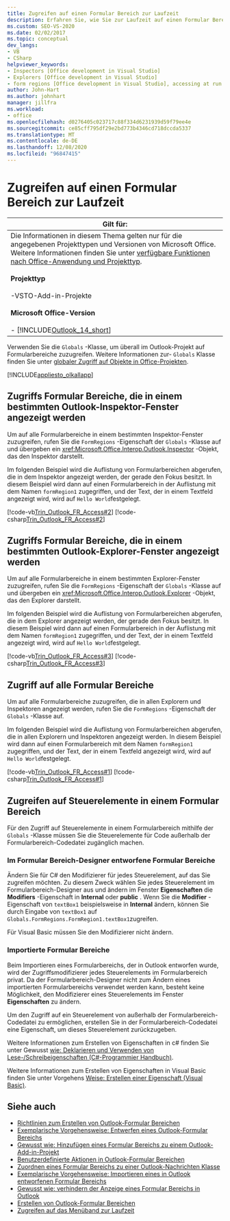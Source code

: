 ```yaml
---
title: Zugreifen auf einen Formular Bereich zur Laufzeit
description: Erfahren Sie, wie Sie zur Laufzeit auf einen Formular Bereich in verschiedenen Projekttypen und Versionen von Microsoft Office zugreifen können.
ms.custom: SEO-VS-2020
ms.date: 02/02/2017
ms.topic: conceptual
dev_langs:
- VB
- CSharp
helpviewer_keywords:
- Inspectors [Office development in Visual Studio]
- Explorers [Office development in Visual Studio]
- form regions [Office development in Visual Studio], accessing at run time
author: John-Hart
ms.author: johnhart
manager: jillfra
ms.workload:
- office
ms.openlocfilehash: d0276405c023717c88f334d6231939d59f79ee4e
ms.sourcegitcommit: ce85cff795df29e2bd773b4346cd718dccda5337
ms.translationtype: MT
ms.contentlocale: de-DE
ms.lasthandoff: 12/08/2020
ms.locfileid: "96847415"
---
```

# <a name="access-a-form-region-at-run-time"></a>Zugreifen auf einen Formular Bereich zur Laufzeit

|Gilt für:|
|----------------|
|Die Informationen in diesem Thema gelten nur für die angegebenen Projekttypen und Versionen von Microsoft Office. Weitere Informationen finden Sie unter [verfügbare Funktionen nach Office-Anwendung und Projekttyp](../vsto/features-available-by-office-application-and-project-type.md).<br /><br /> **Projekttyp**<br /><br /> -VSTO-Add-in-Projekte<br /><br /> **Microsoft Office-Version**<br /><br /> -   [!INCLUDE[Outlook_14_short](../vsto/includes/outlook-14-short-md.md)]|

 Verwenden Sie die `Globals` -Klasse, um überall im Outlook-Projekt auf Formularbereiche zuzugreifen. Weitere Informationen zur- `Globals` Klasse finden Sie unter [globaler Zugriff auf Objekte in Office-Projekten](../vsto/global-access-to-objects-in-office-projects.md).

 [!INCLUDE[appliesto_olkallapp](../vsto/includes/appliesto-olkallapp-md.md)]

## <a name="access-form-regions-that-appear-in-a-specific-outlook-inspector-window"></a>Zugriffs Formular Bereiche, die in einem bestimmten Outlook-Inspektor-Fenster angezeigt werden
 Um auf alle Formularbereiche in einem bestimmten Inspektor-Fenster zuzugreifen, rufen Sie die `FormRegions` -Eigenschaft der `Globals` -Klasse auf und übergeben ein <xref:Microsoft.Office.Interop.Outlook.Inspector> -Objekt, das den Inspektor darstellt.

 Im folgenden Beispiel wird die Auflistung von Formularbereichen abgerufen, die in dem Inspektor angezeigt werden, der gerade den Fokus besitzt. In diesem Beispiel wird dann auf einen Formularbereich in der Auflistung mit dem Namen `formRegion1` zugegriffen, und der Text, der in einem Textfeld angezeigt wird, wird auf `Hello World`festgelegt.

 [!code-vb[Trin_Outlook_FR_Access#2](../vsto/codesnippet/VisualBasic/Trin_Outlook_FR_Access_O12/ThisAddIn.vb#2)]
 [!code-csharp[Trin_Outlook_FR_Access#2](../vsto/codesnippet/CSharp/Trin_Outlook_FR_Access_O12/ThisAddIn.cs#2)]

## <a name="access-form-regions-that-appear-in-a-specific-outlook-explorer-window"></a>Zugriffs Formular Bereiche, die in einem bestimmten Outlook-Explorer-Fenster angezeigt werden
 Um auf alle Formularbereiche in einem bestimmten Explorer-Fenster zuzugreifen, rufen Sie die `FormRegions` -Eigenschaft der `Globals` -Klasse auf und übergeben ein <xref:Microsoft.Office.Interop.Outlook.Explorer> -Objekt, das den Explorer darstellt.

 Im folgenden Beispiel wird die Auflistung von Formularbereichen abgerufen, die in dem Explorer angezeigt werden, der gerade den Fokus besitzt. In diesem Beispiel wird dann auf einen Formularbereich in der Auflistung mit dem Namen `formRegion1` zugegriffen, und der Text, der in einem Textfeld angezeigt wird, wird auf `Hello World`festgelegt.

 [!code-vb[Trin_Outlook_FR_Access#3](../vsto/codesnippet/VisualBasic/Trin_Outlook_FR_Access_O12/ThisAddIn.vb#3)]
 [!code-csharp[Trin_Outlook_FR_Access#3](../vsto/codesnippet/CSharp/Trin_Outlook_FR_Access_O12/ThisAddIn.cs#3)]

## <a name="access-all-form-regions"></a>Zugriff auf alle Formular Bereiche
 Um auf alle Formularbereiche zuzugreifen, die in allen Explorern und Inspektoren angezeigt werden, rufen Sie die `FormRegions` -Eigenschaft der `Globals` -Klasse auf.

 Im folgenden Beispiel wird die Auflistung von Formularbereichen abgerufen, die in allen Explorern und Inspektoren angezeigt werden. In diesem Beispiel wird dann auf einen Formularbereich mit dem Namen `formRegion1` zugegriffen, und der Text, der in einem Textfeld angezeigt wird, wird auf `Hello World`festgelegt.

 [!code-vb[Trin_Outlook_FR_Access#1](../vsto/codesnippet/VisualBasic/Trin_Outlook_FR_Access_O12/ThisAddIn.vb#1)]
 [!code-csharp[Trin_Outlook_FR_Access#1](../vsto/codesnippet/CSharp/Trin_Outlook_FR_Access_O12/ThisAddIn.cs#1)]

## <a name="access-controls-on-a-form-region"></a>Zugreifen auf Steuerelemente in einem Formular Bereich
 Für den Zugriff auf Steuerelemente in einem Formularbereich mithilfe der `Globals` -Klasse müssen Sie die Steuerelemente für Code außerhalb der Formularbereich-Codedatei zugänglich machen.

### <a name="form-regions-designed-in-the-form-region-designer"></a>Im Formular Bereich-Designer entworfene Formular Bereiche
 Ändern Sie für C# den Modifizierer für jedes Steuerelement, auf das Sie zugreifen möchten. Zu diesem Zweck wählen Sie jedes Steuerelement im Formularbereich-Designer aus und ändern im Fenster **Eigenschaften** die **Modifiers** -Eigenschaft in **Internal** oder **public** . Wenn Sie die **Modifier** -Eigenschaft von `textBox1` beispielsweise in **Internal** ändern, können Sie durch Eingabe von `textBox1` auf `Globals.FormRegions.FormRegion1.textBox1`zugreifen.

 Für Visual Basic müssen Sie den Modifizierer nicht ändern.

### <a name="imported-form-regions"></a>Importierte Formular Bereiche
 Beim Importieren eines Formularbereichs, der in Outlook entworfen wurde, wird der Zugriffsmodifizierer jedes Steuerelements im Formularbereich privat. Da der Formularbereich-Designer nicht zum Ändern eines importierten Formularbereichs verwendet werden kann, besteht keine Möglichkeit, den Modifizierer eines Steuerelements im Fenster **Eigenschaften** zu ändern.

 Um den Zugriff auf ein Steuerelement von außerhalb der Formularbereich-Codedatei zu ermöglichen, erstellen Sie in der Formularbereich-Codedatei eine Eigenschaft, um dieses Steuerelement zurückzugeben.

 Weitere Informationen zum Erstellen von Eigenschaften in c# finden Sie unter Gewusst [wie: Deklarieren und Verwenden von Lese-/Schreibeigenschaften &#40;C&#35;-Programmier Handbuch&#41;](/dotnet/csharp/programming-guide/classes-and-structs/how-to-declare-and-use-read-write-properties).

 Weitere Informationen zum Erstellen von Eigenschaften in Visual Basic finden Sie unter Vorgehens [Weise: Erstellen einer Eigenschaft (Visual Basic)](/dotnet/visual-basic/programming-guide/language-features/procedures/how-to-create-a-property).

## <a name="see-also"></a>Siehe auch
- [Richtlinien zum Erstellen von Outlook-Formular Bereichen](../vsto/guidelines-for-creating-outlook-form-regions.md)
- [Exemplarische Vorgehensweise: Entwerfen eines Outlook-Formular Bereichs](../vsto/walkthrough-designing-an-outlook-form-region.md)
- [Gewusst wie: Hinzufügen eines Formular Bereichs zu einem Outlook-Add-in-Projekt](../vsto/how-to-add-a-form-region-to-an-outlook-add-in-project.md)
- [Benutzerdefinierte Aktionen in Outlook-Formular Bereichen](../vsto/custom-actions-in-outlook-form-regions.md)
- [Zuordnen eines Formular Bereichs zu einer Outlook-Nachrichten Klasse](../vsto/associating-a-form-region-with-an-outlook-message-class.md)
- [Exemplarische Vorgehensweise: Importieren eines in Outlook entworfenen Formular Bereichs](../vsto/walkthrough-importing-a-form-region-that-is-designed-in-outlook.md)
- [Gewusst wie: verhindern der Anzeige eines Formular Bereichs in Outlook](../vsto/how-to-prevent-outlook-from-displaying-a-form-region.md)
- [Erstellen von Outlook-Formular Bereichen](../vsto/creating-outlook-form-regions.md)
- [Zugreifen auf das Menüband zur Laufzeit](../vsto/accessing-the-ribbon-at-run-time.md)
